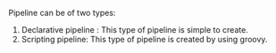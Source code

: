 Pipeline can be of two types:
1. Declarative pipeline : This type of pipeline is simple to create.
2. Scripting pipeline: This type of pipeline is created by using groovy.
